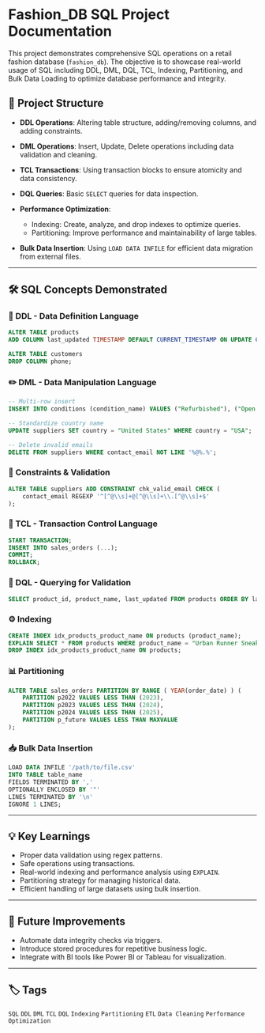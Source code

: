 # Fashion\_DB SQL Project Documentation

This project demonstrates comprehensive SQL operations on a retail fashion database (`fashion_db`). The objective is to showcase real-world usage of SQL including DDL, DML, DQL, TCL, Indexing, Partitioning, and Bulk Data Loading to optimize database performance and integrity.

## 📁 Project Structure

* **DDL Operations**: Altering table structure, adding/removing columns, and adding constraints.
* **DML Operations**: Insert, Update, Delete operations including data validation and cleaning.
* **TCL Transactions**: Using transaction blocks to ensure atomicity and data consistency.
* **DQL Queries**: Basic `SELECT` queries for data inspection.
* **Performance Optimization**:

  * Indexing: Create, analyze, and drop indexes to optimize queries.
  * Partitioning: Improve performance and maintainability of large tables.
* **Bulk Data Insertion**: Using `LOAD DATA INFILE` for efficient data migration from external files.

---

## 🛠️ SQL Concepts Demonstrated

### 🔧 DDL - Data Definition Language

```sql
ALTER TABLE products
ADD COLUMN last_updated TIMESTAMP DEFAULT CURRENT_TIMESTAMP ON UPDATE CURRENT_TIMESTAMP;

ALTER TABLE customers
DROP COLUMN phone;
```

### ✏️ DML - Data Manipulation Language

```sql
-- Multi-row insert
INSERT INTO conditions (condition_name) VALUES ("Refurbished"), ("Open Box");

-- Standardize country name
UPDATE suppliers SET country = "United States" WHERE country = "USA";

-- Delete invalid emails
DELETE FROM suppliers WHERE contact_email NOT LIKE '%@%.%';
```

### 🔐 Constraints & Validation

```sql
ALTER TABLE suppliers ADD CONSTRAINT chk_valid_email CHECK (
    contact_email REGEXP '^[^@\\s]+@[^@\\s]+\\.[^@\\s]+$'
);
```

### 🔄 TCL - Transaction Control Language

```sql
START TRANSACTION;
INSERT INTO sales_orders (...);
COMMIT;
ROLLBACK;
```

### 🔎 DQL - Querying for Validation

```sql
SELECT product_id, product_name, last_updated FROM products ORDER BY last_updated DESC LIMIT 5;
```

### ⚙️ Indexing

```sql
CREATE INDEX idx_products_product_name ON products (product_name);
EXPLAIN SELECT * FROM products WHERE product_name = "Urban Runner Sneakers";
DROP INDEX idx_products_product_name ON products;
```

### 📊 Partitioning

```sql
ALTER TABLE sales_orders PARTITION BY RANGE ( YEAR(order_date) ) (
    PARTITION p2022 VALUES LESS THAN (2023),
    PARTITION p2023 VALUES LESS THAN (2024),
    PARTITION p2024 VALUES LESS THAN (2025),
    PARTITION p_future VALUES LESS THAN MAXVALUE
);
```

### 📥 Bulk Data Insertion

```sql
LOAD DATA INFILE '/path/to/file.csv'
INTO TABLE table_name
FIELDS TERMINATED BY ','
OPTIONALLY ENCLOSED BY '"'
LINES TERMINATED BY '\n'
IGNORE 1 LINES;
```

---

## 💡 Key Learnings

* Proper data validation using regex patterns.
* Safe operations using transactions.
* Real-world indexing and performance analysis using `EXPLAIN`.
* Partitioning strategy for managing historical data.
* Efficient handling of large datasets using bulk insertion.

---

## 🧠 Future Improvements

* Automate data integrity checks via triggers.
* Introduce stored procedures for repetitive business logic.
* Integrate with BI tools like Power BI or Tableau for visualization.

---


## 🏷️ Tags

`SQL` `DDL` `DML` `TCL` `DQL` `Indexing` `Partitioning` `ETL` `Data Cleaning` `Performance Optimization`

